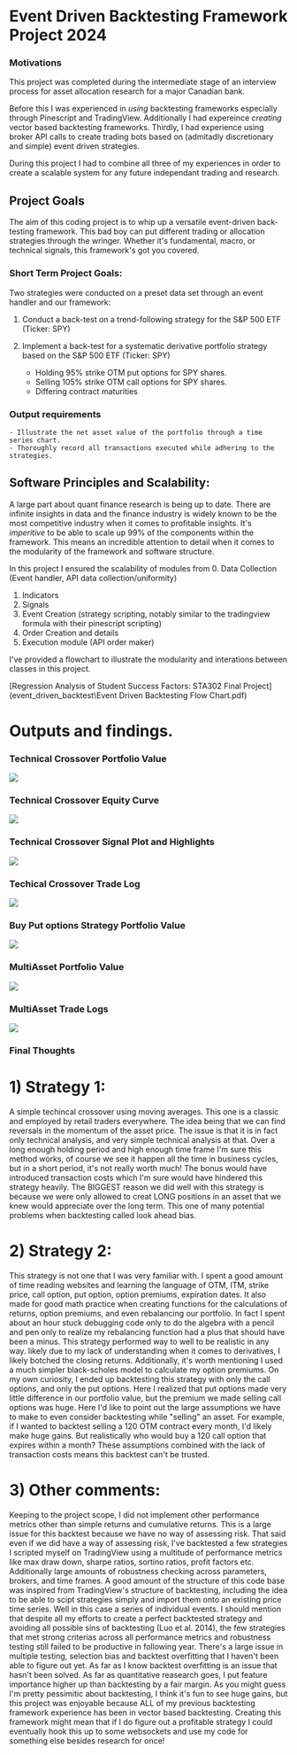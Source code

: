 # Event Driven Backtesting Framework Project 2024
### Motivations
This project was completed during the intermediate stage of an interview process for asset allocation research for a major Canadian bank.

Before this I was experienced in *using* backtesting frameworks especially through Pinescript and TradingView. Additionally I had expereince *creating* vector based backtesting frameworks. Thirdly, I had experience using broker API calls to create trading bots based on (admitadly discretionary and simple) event driven strategies.

During this project I had to combine all three of my experiences in order to create a scalable system for any future independant trading and research.

## Project Goals
The aim of this coding project is to whip up a versatile event-driven back-testing framework. This bad boy can put different trading or allocation strategies through the wringer. Whether it's fundamental, macro, or technical signals, this framework's got you covered.

### Short Term Project Goals:
Two strategies were conducted on a preset data set through an event handler and our framework:

1. Conduct a back-test on a trend-following strategy for the S&P 500 ETF (Ticker: SPY)

2. Implement a back-test for a systematic derivative portfolio strategy based on the S&P 500 ETF (Ticker: SPY)
    - Holding 95% strike OTM put options for SPY shares.
    - Selling 105% strike OTM call options for SPY shares.
    - Differing contract maturities

### Output requirements
    - Illustrate the net asset value of the portfolio through a time series chart.
    - Thoroughly record all transactions executed while adhering to the strategies.

## Software Principles and Scalability:
A large part about quant finance research is being up to date. There are infinite insights in data and the finance industry is widely known to be the most competitive industry when it comes to profitable insights. It's *imperitive* to be able to scale up 99% of the components within the framework. This means an incredible attention to detail when it comes to the modularity of the framework and software structure. 

In this project I ensured the scalability of modules from
0. Data Collection (Event handler, API data collection/uniformity)
1. Indicators
2. Signals
3. Event Creation (strategy scripting, notably similar to the tradingview formula with their pinescript scripting)
4. Order Creation and details
5. Execution module (API order maker)

I've provided a flowchart to illustrate the modularity and interations between classes in this project.

[Regression Analysis of Student Success Factors: STA302 Final Project](event_driven_backtest\Event Driven Backtesting Flow Chart.pdf)

# Outputs and findings.

### Technical Crossover Portfolio Value

<img src="event_driven_backtest\tco portfolio value.png?raw=true"/>

### Technical Crossover Equity Curve
<img src="event_driven_backtest\tco equity curve.png?raw=true"/>

### Technical Crossover Signal Plot and Highlights
<img src="event_driven_backtest\tco signal highlights.png?raw=true"/>

### Techical Crossover Trade Log
<img src="event_driven_backtest\tco trade logs.PNG?raw=true"/>

### Buy Put options Strategy Portfolio Value
<img src="event_driven_backtest\buy put options portfolio value.png?raw=true"/>

### MultiAsset Portfolio Value
<img src="event_driven_backtest\multi asset portfolio value.png?raw=true"/>

### MultiAsset Trade Logs
<img src="event_driven_backtest\event_driven_backtest\multi asset trade logs.PNG?raw=true"/>



### Final Thoughts

# 1) Strategy 1:
A simple techincal crossover using moving averages. This one is a classic and employed by retail traders everywhere. The idea being that we can find reversals in the momentum of the asset price. The issue is that it is in fact only technical analysis, and very simple technical analysis at that. Over a long enough holding period and high enough time frame I'm sure this method works, of course we see it happen all the time in business cycles, but in a short period, it's not really worth much! The bonus would have introduced transaction costs which I'm sure would have hindered this strategy heavily. The BIGGEST reason we did well with this strategy is because we were only allowed to creat LONG positions in an asset that we knew would appreciate over the long term. This one of many potential problems when backtesting called look ahead bias.

# 2)  Strategy 2:
This strategy is not one that I was very familiar with. I spent a good amount of time reading websites and learning the language of OTM, ITM, strike price, call option, put option, option premiums, expiration dates. It also made for good math practice when creating functions for the calculations of returns, option premiums, and even rebalancing our portfolio. In fact I spent about an hour stuck debugging code only to do the algebra with a pencil and pen only to realize my rebalancing function had a plus that should have been a minus. This strategy performed way to well to be realistic in any way. likely due to my lack of understanding when it comes to derivatives, I likely botched the closing returns. Additionally, it's worth mentioning I used a much simpler black-scholes model to calculate my option premiums. On my own curiosity, I ended up backtesting this strategy with only the call options, and only the put options. Here I realized that put options made very little difference in our portfolio value, but the premium we made selling call options was huge. Here I'd like to point out the large assumptions we have to make to even consider backtesting while "selling" an asset. For example, if I wanted to backtest selling a 120 OTM contract every month, I'd likely make huge gains. But realistically who would buy a 120 call option that expires within a month? These assumptions combined with the lack of transaction costs means this backtest can't be trusted.

# 3) Other comments:
Keeping to the project scope, I did not implement other performance metrics other than simple returns and cumulative returns. This is a large issue for this backtest because we have no way of assessing risk. That said even if we did have a way of assessing risk, I've backtested a few strategies I scripted myself on TradingView using a multitude of performance metrics like max draw down, sharpe ratios, sortino ratios, profit factors etc. Additionally large amounts of robustness checking across parameters, brokers, and time frames. A good amount of the structure of this code base was inspired from TradingView's structure of backtesting, including the idea to be able to scipt strategies simply and import them onto an existing price time series. Well in this case a series of individual events. I should mention that despite all my efforts to create a perfect backtested strategy and avoiding all possible sins of backtesting (Luo et al. 2014), the few strategies that met strong criterias across all performance metrics and robustness testing still failed to be productive in following year. There's a large issue in multiple testing, selection bias and backtest overfitting that I haven't been able to figure out yet. As far as I know backtest overfitting is an issue that hasn't been solved. As far as quantitative reasearch goes, I put feature importance higher up than backtesting by a fair margin. As you might guess I'm pretty pessimitic about backtesting, I think it's fun to see huge gains, but this project was enjoyable because ALL of my previous backtesting framework experience has been in vector based backtesting. Creating this framework might mean that if I do figure out a profitable strategy I could eventually hook this up to some websockets and use my code for something else besides research for once! 



